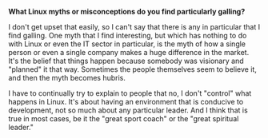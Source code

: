**What Linux myths or misconceptions do you find particularly galling?**

I don't get upset that easily, so I can't say that there is any in particular
that I find galling. One myth that I find interesting, but which has nothing to
do with Linux or even the IT sector in particular, is the myth of how a single
person or even a single company makes a huge difference in the market. It's the
belief that things happen because somebody was visionary and "planned" it that
way. Sometimes the people themselves seem to believe it, and then the myth
becomes hubris.

I have to continually try to explain to people that no, I don't "control" what
happens in Linux. It's about having an environment that is conducive to
development, not so much about any particular leader.  And I think that is true
in most cases, be it the "great sport coach" or the "great spiritual leader."